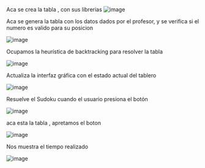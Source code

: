 Aca se crea la tabla , con sus librerias
![image](https://github.com/user-attachments/assets/84fe0298-fbdd-47fe-a4a2-c8e7d60d5632)

Aca se genera la tabla con los datos dados por el profesor, y se verifica si el numero es valido para su posicion

![image](https://github.com/user-attachments/assets/19e62f5a-c966-41ff-bd40-cd75c9dab1a2)

Ocupamos la heurística de backtracking para resolver la tabla 

![image](https://github.com/user-attachments/assets/8b34ea64-80a1-4536-8547-3fa36ec949b7)

Actualiza la interfaz gráfica con el estado actual del tablero

![image](https://github.com/user-attachments/assets/8dcc5569-08f4-4f47-abc5-2e516936b806)

Resuelve el Sudoku cuando el usuario presiona el botón

![image](https://github.com/user-attachments/assets/31d72fe7-ed51-47a1-ac49-4f603afb213f)

aca esta la tabla , apretamos el boton 

![image](https://github.com/user-attachments/assets/7529950f-fa54-4e5e-96a6-d3ca30268dbf)

Nos muestra el tiempo realizado

![image](https://github.com/user-attachments/assets/ba975790-825a-4e13-80ca-a0dd9b2b9a85)

